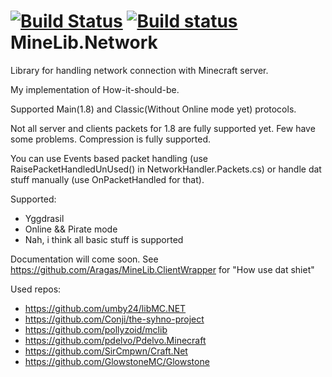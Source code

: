 [![Build Status](https://travis-ci.org/Aragas/MineLib.Network.svg)](https://travis-ci.org/Aragas/MineLib.Network) [![Build status](https://ci.appveyor.com/api/projects/status/26t4lc01vh3qxfle)](https://ci.appveyor.com/project/Aragas/minelib-network)
MineLib.Network
===============

Library for handling network connection with Minecraft server.

My implementation of How-it-should-be.

Supported Main(1.8) and Classic(Without Online mode yet) protocols.

Not all server and clients packets for 1.8 are fully supported yet. Few have some problems. Compression is fully supported.

You can use Events based packet handling (use RaisePacketHandledUnUsed() in NetworkHandler.Packets.cs) or handle dat stuff manually (use OnPacketHandled for that).

Supported:
* Yggdrasil
* Online && Pirate mode
* Nah, i think all basic stuff is supported


Documentation will come soon.
See https://github.com/Aragas/MineLib.ClientWrapper for "How use dat shiet"

Used repos:
* https://github.com/umby24/libMC.NET
* https://github.com/Conji/the-syhno-project
* https://github.com/pollyzoid/mclib
* https://github.com/pdelvo/Pdelvo.Minecraft
* https://github.com/SirCmpwn/Craft.Net
* https://github.com/GlowstoneMC/Glowstone
